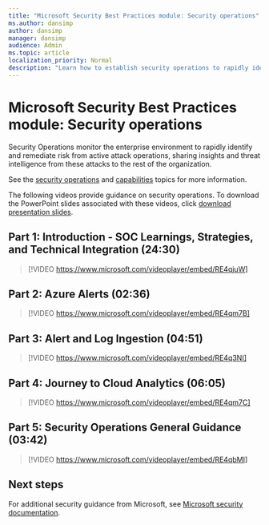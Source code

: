 ```yaml
---
title: "Microsoft Security Best Practices module: Security operations"
ms.author: dansimp
author: dansimp
manager: dansimp
audience: Admin
ms.topic: article
localization_priority: Normal
description: "Learn how to establish security operations to rapidly identify and remediate risk from active attacks."
---
```


# Microsoft Security Best Practices module: Security operations
Security Operations monitor the enterprise environment to rapidly identify and remediate risk from active attack operations, sharing insights and threat intelligence from these attacks to the rest of the organization.

See the [security operations](#security-operations.md) and [capabilities](#security-operations-capabilities.md) topics for more information.

The following videos provide guidance on security operations. To download the PowerPoint slides associated with these videos, click [download presentation slides](https://docs.microsoft.com/microsoft-365/downloads/security-compass-presentation.pptx).

## Part 1: Introduction - SOC Learnings, Strategies, and Technical Integration (24:30)
> [!VIDEO https://www.microsoft.com/videoplayer/embed/RE4qjuW]

## Part 2: Azure Alerts (02:36)
> [!VIDEO https://www.microsoft.com/videoplayer/embed/RE4qm7B]

## Part 3: Alert and Log Ingestion (04:51)
> [!VIDEO https://www.microsoft.com/videoplayer/embed/RE4q3NI]

## Part 4: Journey to Cloud Analytics (06:05)
> [!VIDEO https://www.microsoft.com/videoplayer/embed/RE4qm7C]

## Part 5: Security Operations General Guidance (03:42)
> [!VIDEO https://www.microsoft.com/videoplayer/embed/RE4qbMI]

## Next steps
For additional security guidance from Microsoft, see [Microsoft security documentation](https://docs.microsoft.com/security/).